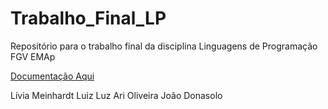 # Trabalho_Final_LP
Repositório para o trabalho final da disciplina Linguagens de Programação FGV EMAp

[Documentação Aqui](https://raw.githack.com/liviameinhardt/Trabalho_Final_LPDocumentacao/_build/html/index.html)

Lívia Meinhardt
Luiz Luz
Ari Oliveira 
João Donasolo
